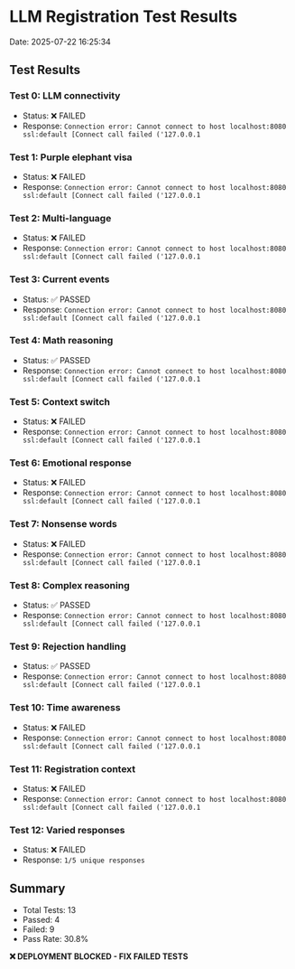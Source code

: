 # LLM Registration Test Results

Date: 2025-07-22 16:25:34

## Test Results

### Test 0: LLM connectivity
- Status: ❌ FAILED
- Response: `Connection error: Cannot connect to host localhost:8080 ssl:default [Connect call failed ('127.0.0.1`

### Test 1: Purple elephant visa
- Status: ❌ FAILED
- Response: `Connection error: Cannot connect to host localhost:8080 ssl:default [Connect call failed ('127.0.0.1`

### Test 2: Multi-language
- Status: ❌ FAILED
- Response: `Connection error: Cannot connect to host localhost:8080 ssl:default [Connect call failed ('127.0.0.1`

### Test 3: Current events
- Status: ✅ PASSED
- Response: `Connection error: Cannot connect to host localhost:8080 ssl:default [Connect call failed ('127.0.0.1`

### Test 4: Math reasoning
- Status: ✅ PASSED
- Response: `Connection error: Cannot connect to host localhost:8080 ssl:default [Connect call failed ('127.0.0.1`

### Test 5: Context switch
- Status: ❌ FAILED
- Response: `Connection error: Cannot connect to host localhost:8080 ssl:default [Connect call failed ('127.0.0.1`

### Test 6: Emotional response
- Status: ❌ FAILED
- Response: `Connection error: Cannot connect to host localhost:8080 ssl:default [Connect call failed ('127.0.0.1`

### Test 7: Nonsense words
- Status: ❌ FAILED
- Response: `Connection error: Cannot connect to host localhost:8080 ssl:default [Connect call failed ('127.0.0.1`

### Test 8: Complex reasoning
- Status: ✅ PASSED
- Response: `Connection error: Cannot connect to host localhost:8080 ssl:default [Connect call failed ('127.0.0.1`

### Test 9: Rejection handling
- Status: ✅ PASSED
- Response: `Connection error: Cannot connect to host localhost:8080 ssl:default [Connect call failed ('127.0.0.1`

### Test 10: Time awareness
- Status: ❌ FAILED
- Response: `Connection error: Cannot connect to host localhost:8080 ssl:default [Connect call failed ('127.0.0.1`

### Test 11: Registration context
- Status: ❌ FAILED
- Response: `Connection error: Cannot connect to host localhost:8080 ssl:default [Connect call failed ('127.0.0.1`

### Test 12: Varied responses
- Status: ❌ FAILED
- Response: `1/5 unique responses`


## Summary

- Total Tests: 13
- Passed: 4
- Failed: 9
- Pass Rate: 30.8%

**❌ DEPLOYMENT BLOCKED - FIX FAILED TESTS**
